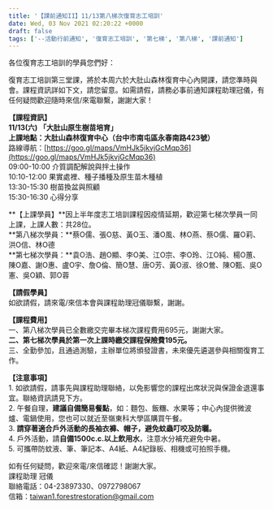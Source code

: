 ```yaml
---
title: '【課前通知II】11/13第八梯次復育志工培訓'
date: Wed, 03 Nov 2021 02:20:22 +0000
draft: false
tags: ['--活動行前通知', '復育志工培訓', '第七梯', '第八梯', '課前通知']
---
```


各位復育志工培訓的學員您們好：

復育志工培訓第三堂課，將於本周六於大肚山森林復育中心內開課，請您準時與會。課程資訊詳如下文，請您留意。如需請假，請務必事前通知課程助理冠儀，有任何疑問歡迎隨時來信/來電聯繫，謝謝大家！

**【課程資訊】**  
**11/13(六) 「大肚山原生樹苗培育」  
上課地點：大肚山森林復育中心（台中市南屯區永春南路423號）**  
路線導航：[https://goo.gl/maps/VmHJk5jkvjGcMqp36](https://goo.gl/maps/VmHJk5jkvjGcMqp36)  
09:00-10:00 介質調配解說與拌土操作  
10:10-12:00 果實處裡、種子播種及原生苗木種植  
13:30-15:30 樹苗換盆與照顧  
15:30-16:30 心得分享

**【上課學員】**因上半年度志工培訓課程因疫情延期，歡迎第七梯次學員一同上課，上課人數：共28位。  
**第八梯次學員：**蔡O儒、張O慈、黃O玉、潘O風、林O燕、蔡O儒、羅O莉、洪O信、林O德  
**第七梯次學員：**袁O浩、趙O顯、李O美、江O宗、李O玲、江O純、楊O蕙、陳O嘉、謝O惠、盧O宇、詹O倫、簡O慧、唐O芳、黃O淑、徐O鶯、陳O甄、吳O憲、吳O穎、郭O蓉

**【請假學員】**  
如欲請假，請來電/來信本會與課程助理冠儀聯繫，謝謝。

**【課程費用】**  
一、第八梯次學員已全數繳交完畢本梯次課程費用695元，謝謝大家。  
**二、第七梯次學員於第一次上課時繳交課程保險費195元。**  
三、全勤參加，且通過測驗，主辦單位將頒發證書，未來優先遴選參與相關復育工作。

**【注意事項】**  
1\. 如欲請假，請事先與課程助理聯絡，以免影響您的課程出席狀況與保證金退還事宜。聯絡資訊請見下方。  
2\. 午餐自理，**建議自備簡易餐點**，如：麵包、飯糰、水果等；中心內提供微波爐、電鍋使用，您也可以就近至嶺東科大學區購買午餐。  
3. **請穿著適合戶外活動的長袖衣褲、帽子，避免蚊蟲叮咬及防曬。**  
4\. 戶外活動，請**自備1500c.c.以上飲用水**，注意水分補充避免中暑。  
5\. 可攜帶防蚊液、筆、筆記本、A4紙、A4紀錄板、相機或可拍照手機。

如有任何疑問，歡迎來電/來信確認！謝謝大家。  
課程助理 冠儀  
聯絡電話：04-23897330、0972798067  
信箱：taiwan1.forestrestoration@gmail.com